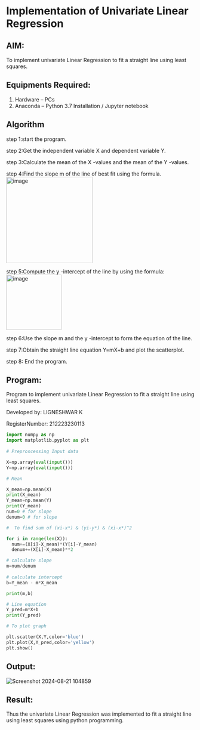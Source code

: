 # Implementation of Univariate Linear Regression
## AIM:
To implement univariate Linear Regression to fit a straight line using least squares.

## Equipments Required:
1. Hardware – PCs
2. Anaconda – Python 3.7 Installation / Jupyter notebook

## Algorithm
step 1:start the program.

step 2:Get the independent variable X and dependent variable Y.

step 3:Calculate the mean of the X -values and the mean of the Y -values.

step 4:Find the slope m of the line of best fit using the formula. 
<img width="231" alt="image" src="https://user-images.githubusercontent.com/93026020/192078527-b3b5ee3e-992f-46c4-865b-3b7ce4ac54ad.png">

step 5:Compute the y -intercept of the line by using the formula:
<img width="148" alt="image" src="https://user-images.githubusercontent.com/93026020/192078545-79d70b90-7e9d-4b85-9f8b-9d7548a4c5a4.png">

step 6:Use the slope m and the y -intercept to form the equation of the line.

step 7:Obtain the straight line equation Y=mX+b and plot the scatterplot.

step 8: End the program.

## Program:

Program to implement univariate Linear Regression to fit a straight line using least squares.

Developed by: LIGNESHWAR K

RegisterNumber: 212223230113

```python
import numpy as np
import matplotlib.pyplot as plt
 
# Preproscessing Input data 

X=np.array(eval(input()))
Y=np.array(eval(input()))

# Mean

X_mean=np.mean(X)
print(X_mean)
Y_mean=np.mean(Y)
print(Y_mean)
num=0 # for slope
denum=0 # for slope

#  To find sum of (xi-x*) & (yi-y*) & (xi-x*)^2

for i in range(len(X)):
  num+=(X[i]-X_mean)*(Y[i]-Y_mean)
  denum+=(X[i]-X_mean)**2

# calculate slope
m=num/denum
 
# calculate intercept
b=Y_mean - m*X_mean

print(m,b)

# Line equation
Y_pred=m*X+b
print(Y_pred)

# To plot graph

plt.scatter(X,Y,color='blue')
plt.plot(X,Y_pred,color='yellow') 
plt.show() 
```

## Output:

![Screenshot 2024-08-21 104859](https://github.com/user-attachments/assets/9f980185-6b73-48c7-9c63-304541b1347a)


## Result:

Thus the univariate Linear Regression was implemented to fit a straight line using least squares using python programming.

